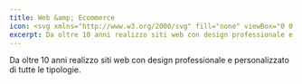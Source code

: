```yaml
---
title: Web &amp; Ecommerce
icon: <svg xmlns="http://www.w3.org/2000/svg" fill="none" viewBox="0 0 24 24" strokeWidth="1.5" stroke="currentColor"><path strokeLinecap="round" strokeLinejoin="round" d="M9 17.25v1.007a3 3 0 01-.879 2.122L7.5 21h9l-.621-.621A3 3 0 0115 18.257V17.25m6-12V15a2.25 2.25 0 01-2.25 2.25H5.25A2.25 2.25 0 013 15V5.25m18 0A2.25 2.25 0 0018.75 3H5.25A2.25 2.25 0 003 5.25m18 0V12a2.25 2.25 0 01-2.25 2.25H5.25A2.25 2.25 0 013 12V5.25" /></svg>
excerpt: Da oltre 10 anni realizzo siti web con design professionale e personalizzato di tutte le tipologie.
---
```


Da oltre 10 anni realizzo siti web con design professionale e personalizzato di tutte le tipologie.